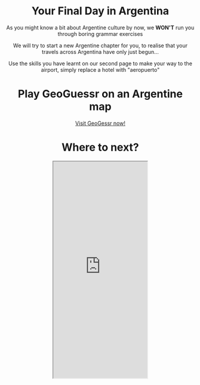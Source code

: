 <style>
h1 {text-align: center;}
div {text-align: center;}
p {text-align: center;}
</style>

<h1>Your Final Day in Argentina</h1>
  <p>As you might know a bit about Argentine culture by now, we <strong>WON'T</strong> run you through boring grammar exercises</p>
  <p>We will try to start a new Argentine chapter for you, to realise that your travels across Argentina have only just begun...</p>
  
  <p>Use the skills you have learnt on our second page to make your way to the airport, simply replace a hotel with "aeropuerto"</p>
  
  <h1>Play GeoGuessr on an Argentine map</h1>

<p><a href="https://www.geoguessr.com/maps/argentina">Visit GeoGessr now!</a></p>

<h1>Where to next?</h1>
  
  <style> iframe { display: block; margin-left: auto; margin-right: auto; width: 50%; } </style> <iframe src="https://www.google.com/maps/d/u/0/embed?mid=15qkLOk5wSpCVq713TvmI2Fln03gpT2Ma&ehbc=2E312F" width="700" height="580">
  
  


